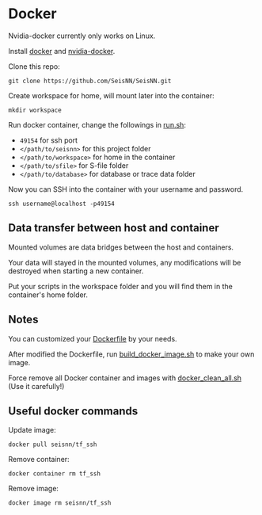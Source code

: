 # Docker 
Nvidia-docker currently only works on Linux.

Install [docker](https://docs.docker.com/install/linux/docker-ce/ubuntu/) and [nvidia-docker](https://github.com/NVIDIA/nvidia-docker).

Clone this repo:

`git clone https://github.com/SeisNN/SeisNN.git`

Create workspace for home, will mount later into the container:

`mkdir workspace`

Run docker container, change the followings in [run.sh](run.sh): 
- `49154` for ssh port
- `</path/to/seisnn>` for this project folder
- `</path/to/workspace>` for home in the container
- `</path/to/sfile>` for S-file folder
- `</path/to/database>` for database or trace data folder

Now you can SSH into the container with your username and password.  

    ssh username@localhost -p49154

## Data transfer between host and container

Mounted volumes are data bridges between the host and containers.

Your data will stayed in the mounted volumes, any modifications will be destroyed when starting a new container.

Put your scripts in the workspace folder and you will find them in the container's home folder. 

## Notes

You can customized your [Dockerfile](Dockerfile) by your needs.

After modified the Dockerfile, run [build_docker_image.sh](build_docker_image.sh) to make your own image.

Force remove all Docker container and images with [docker_clean_all.sh](docker_clean_all.sh) (Use it carefully!)

## Useful docker commands

Update image:

    docker pull seisnn/tf_ssh

Remove container:

    docker container rm tf_ssh

Remove image:

    docker image rm seisnn/tf_ssh

